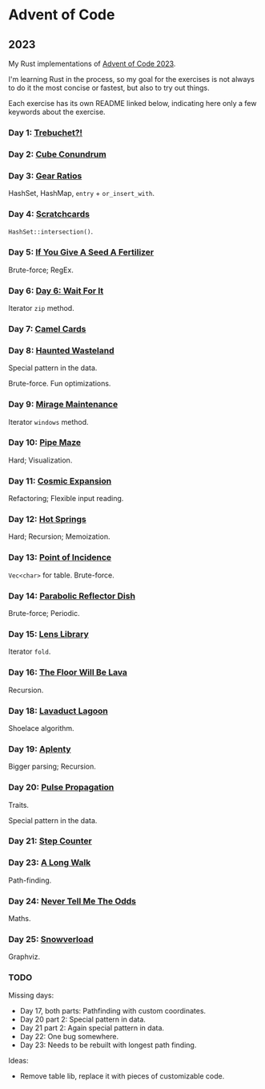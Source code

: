 # Advent of Code

## 2023

My Rust implementations of [Advent of Code 2023](https://adventofcode.com/2023).

I'm learning Rust in the process, so my goal for the exercises is not always to do it the most concise or fastest, but also to try out things.

Each exercise has its own README linked below, indicating here only a few keywords about the exercise.

### Day 1: [Trebuchet?!](2023/day1/README.md)

### Day 2: [Cube Conundrum](2023/day2/README.md)

### Day 3: [Gear Ratios](2023/day3/README.md)

HashSet, HashMap, `entry` + `or_insert_with`.

### Day 4: [Scratchcards](2023/day4/README.md)

`HashSet::intersection()`.

### Day 5: [If You Give A Seed A Fertilizer](2023/day5/README.md)

Brute-force; RegEx.

### Day 6: [Day 6: Wait For It](2023/day6/README.md)

Iterator `zip` method.

### Day 7: [Camel Cards](2023/day7/README.md)

### Day 8: [Haunted Wasteland](2023/day8/README.md)

Special pattern in the data.

Brute-force. Fun optimizations.

### Day 9: [Mirage Maintenance](2023/day9/README.md)

Iterator `windows` method.

### Day 10: [Pipe Maze](2023/day10/README.md)

Hard; Visualization.

### Day 11: [Cosmic Expansion](2023/day11/README.md)

Refactoring; Flexible input reading.

### Day 12: [Hot Springs](2023/day12/README.md)

Hard; Recursion; Memoization.

### Day 13: [Point of Incidence](2023/day13/README.md)

`Vec<char>` for table. Brute-force.

### Day 14: [Parabolic Reflector Dish](2023/day14/README.md)

Brute-force; Periodic.

### Day 15: [Lens Library](2023/day15/README.md)

Iterator `fold`.

### Day 16: [The Floor Will Be Lava](2023/day16/README.md)

Recursion.


### Day 18: [Lavaduct Lagoon](2023/day18/README.md)

Shoelace algorithm.

### Day 19: [Aplenty](2023/day19/README.md)

Bigger parsing; Recursion.

### Day 20: [Pulse Propagation](2023/day20/README.md)

Traits.

Special pattern in the data.

### Day 21: [Step Counter](2023/day21/README.md)



### Day 23: [A Long Walk](2023/day23/README.md)

Path-finding.

### Day 24: [Never Tell Me The Odds](2023/day24/README.md)

Maths.

### Day 25: [Snowverload](2023/day25/README.md)

Graphviz.

### TODO

Missing days:
- Day 17, both parts: Pathfinding with custom coordinates.
- Day 20 part 2: Special pattern in data.
- Day 21 part 2: Again special pattern in data.
- Day 22: One bug somewhere.
- Day 23: Needs to be rebuilt with longest path finding.

Ideas:
- Remove table lib, replace it with pieces of customizable code.